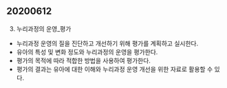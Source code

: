 ## 20200612
3. 누리과정의 운영_평가
* 누리과정 운영의 질을 진단하고 개선하기 위해 평가를 계획하고 실시한다.
* 유아의 특성 및 변화 정도와 누리과정의 운영을 평가한다.
* 평가의 목적에 따라 적합한 방법을 사용하여 평가한다.
* 평가의 결과는 유아에 대한 이해와 누리과정 운영 개선을 위한 자료로 활용할 수 있다.
